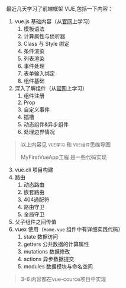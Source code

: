 最近几天学习了前端框架 VUE,包括一下内容：
1. vue.js 基础内容（从[官网](https://cn.vuejs.org/v2/guide/)上学习）
   1. 模板语法
   2. 计算属性与侦听器
   3. Class 与 Style 绑定
   4. 条件渲染
   5. 列表渲染
   6. 事件处理
   7. 表单输入绑定
   8. 组件基础
2. 深入了解组件（从[官网](https://cn.vuejs.org/v2/guide/components-registration.html)上学习）
   1. 组件注册
   2. Prop
   3. 自定义事件
   4. 插槽
   5. 动态组件&异步组件
   6. 处理边界情况
> 以上内容见 `VUE学习` 和 `VUE组件`思维导图
> 
> MyFirstVueApp工程 是一些代码实现
3. vue.cli 项目构建
4. 路由
   1. 动态路由
   2. 嵌套路由
   3. 404通配符
   4. 路由守卫
   5. 全局守卫
5. 父子组件之间传值
6. vuex 使用（`Home.vue` 组件中有详细实践代码）
   1. state 数据访问
   2. getters 公共数据的计算属性
   3. mutations 数据修改
   4. actions 异步数据提交
   5. modules 数据模块与命名空间
> 3-6 内容都在vue-cource项目中实现